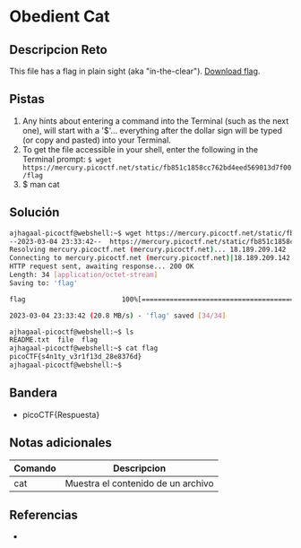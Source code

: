 # Obedient Cat

## Descripcion Reto
This file has a flag in plain sight (aka "in-the-clear"). [Download flag](https://mercury.picoctf.net/static/fb851c1858cc762bd4eed569013d7f00/flag).

## Pistas
1. Any hints about entering a command into the Terminal (such as the next one), will start with a '$'... everything after the dollar sign will be typed (or copy and pasted) into your Terminal.
2. To get the file accessible in your shell, enter the following in the Terminal prompt: `$ wget https://mercury.picoctf.net/static/fb851c1858cc762bd4eed569013d7f00/flag`
3. $ man cat

## Solución
```bash
ajhagaal-picoctf@webshell:~$ wget https://mercury.picoctf.net/static/fb851c1858cc762bd4eed569013d7f00/flag
--2023-03-04 23:33:42--  https://mercury.picoctf.net/static/fb851c1858cc762bd4eed569013d7f00/flag
Resolving mercury.picoctf.net (mercury.picoctf.net)... 18.189.209.142
Connecting to mercury.picoctf.net (mercury.picoctf.net)|18.189.209.142|:443... connected.
HTTP request sent, awaiting response... 200 OK
Length: 34 [application/octet-stream]
Saving to: 'flag'

flag                        100%[========================================>]      34  --.-KB/s    in 0s      

2023-03-04 23:33:42 (20.8 MB/s) - 'flag' saved [34/34]

ajhagaal-picoctf@webshell:~$ ls
README.txt  file  flag
ajhagaal-picoctf@webshell:~$ cat flag
picoCTF{s4n1ty_v3r1f13d_28e8376d}
ajhagaal-picoctf@webshell:~$ 
```

## Bandera
* picoCTF{Respuesta}

## Notas adicionales
| Comando | Descripcion |
|---------|-------------|
| cat | Muestra el contenido de un archivo |

## Referencias
- []()